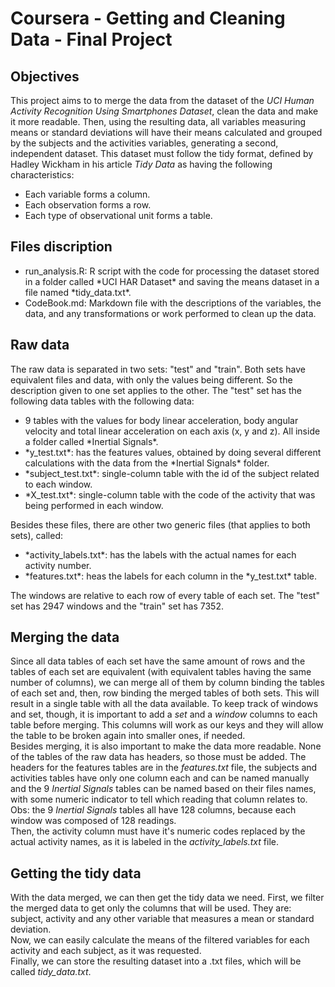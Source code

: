 # Coursera - Getting and Cleaning Data - Final Project

## Objectives
This project aims to to merge the data from the dataset of the *UCI Human Activity Recognition Using Smartphones Dataset*, clean the data and make it more readable. Then, using the resulting data, all variables measuring means or standard deviations will have their means calculated and grouped by the subjects and the activities variables, generating a second, independent dataset. This dataset must follow the tidy format, defined by Hadley Wickham in his article *Tidy Data* as having the following characteristics:
<ul><li>Each variable forms a column.</li>
<li>Each observation forms a row.</li>
<li>Each type of observational unit forms a table.</li></ul>

## Files discription
<ul><li>run_analysis.R: R script with the code for processing the dataset stored in a folder called *UCI HAR Dataset* and saving the means dataset in a file named *tidy_data.txt*.</li>
<li>CodeBook.md: Markdown file with the descriptions of the variables, the data, and any transformations or work performed to clean up the data.</li></ul>

## Raw data

The raw data is separated in two sets: "test" and "train". Both sets have equivalent files and data, with only the values being different. So the description given to one set applies to the other.
The "test" set has the following data tables with the following data:
<ul>
<li>9 tables with the values for body linear acceleration, body angular velocity and total linear acceleration on each axis (x, y and z). All inside a folder called *Inertial Signals*.</li>
<li>*y_test.txt*: has the features values, obtained by doing several different calculations with the data from the *Inertial Signals* folder.</li>
<li>*subject_test.txt*: single-column table with the id of the subject related to each window.</li>
<li>*X_test.txt*: single-column table with the code of the activity that was being performed in each window.</li>
</ul>

Besides these files, there are other two generic files (that applies to both sets), called:
<ul>
<li>*activity_labels.txt*: has the labels with the actual names for each activity number.</li>
<li>*features.txt*: heas the labels for each column in the *y_test.txt* table.</li>
</ul>

The windows are relative to each row of every table of each set. The "test" set has 2947 windows and the "train" set has 7352.

## Merging the data

Since all data tables of each set have the same amount of rows and the tables of each set are equivalent (with equivalent tables having the same number of columns), we can merge all of them by column binding the tables of each set and, then, row binding the merged tables of both sets. This will result in a single table with all the data available. To keep track of windows and set, though, it is important to add a *set* and a *window* columns to each table before merging. This columns will work as our keys and they will allow the table to be broken again into smaller ones, if needed.  
Besides merging, it is also important to make the data more readable. None of the tables of the raw data has headers, so those must be added. The headers for the features tables are in the *features.txt* file, the subjects and activities tables have only one column each and can be named manually and the 9 *Inertial Signals* tables can be named based on their files names, with some numeric indicator to tell which reading that column relates to.  
Obs: the 9 *Inertial Signals* tables all have 128 columns, because each window was composed of 128 readings.  
Then, the activity column must have it's numeric codes replaced by the actual activity names, as it is labeled in the *activity_labels.txt* file.

## Getting the tidy data

With the data merged, we can then get the tidy data we need. First, we filter the merged data to get only the columns that will be used. They are: subject, activity and any other variable that measures a mean or standard deviation.  
Now, we can easily calculate the means of the filtered variables for each activity and each subject, as it was requested.  
Finally, we can store the resulting dataset into a .txt files, which will be called *tidy_data.txt*.
